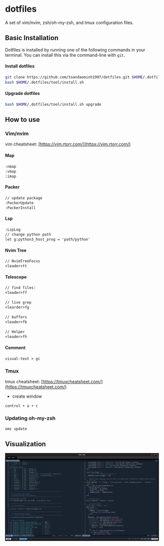 # dotfiles
A set of vim/nvim, zsh/oh-my-zsh, and tmux configuration files.

## Basic Installation

Dotfiles is installed by running one of the following commands in your terminal. You can install this via the command-line with `git`.

#### Install dotfiles
```bash
git clone https://github.com/toandaominh1997/dotfiles.git $HOME/.dotfiles/tool
bash $HOME/.dotfiles/tool/install.sh
```
#### Upgrade dotfiles
```bash
bash $HOME/.dotfiles/tool/install.sh upgrade
```

## How to use

### Vim/nvim
vim cheatsheet: [https://vim.rtorr.com/](https://vim.rtorr.com/)
#### Map
```
:nmap
:vmap
:imap
```

#### Packer 
```
// update package
:PackerUpdate 
:PackerInstall
```
#### Lsp
```
:LspLog
// change python path
let g:python3_host_prog = 'path/python'
```

#### Nvim Tree 
```
// NvimTreeFocus
<leader>tt
```
#### Telescope
```
// find files:
<leader>ff

// live grep
<learder>fg

// buffers
<leader>fb

// Helper 
<leader>fh
```

#### Comment
```
visual-text > gc
```

### Tmux 
tmux cheatsheet: [https://tmuxcheatsheet.com/](https://tmuxcheatsheet.com/)

- create window
```
control + a + c
```


### Updating oh-my-zsh
```
omz update
```
## Visualization
<img src='./docs/demo.png'>
 
